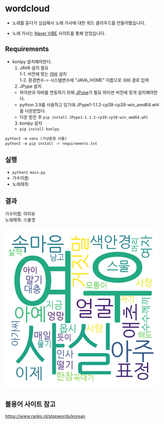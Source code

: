 # wordcloud
 - 노래를 듣다가 심심해서 노래 가사에 대한 워드 클라우드를 만들어봤습니다.

 - 노래 가사는 [Naver VIBE](https://vibe.naver.com/today) 사이트를 통해 얻었습니다.

## Requirements
 - konlpy 설치해야한다.
    1. JAVA 설치 필요   
      1-1. 버전에 맞는 [자바](https://www.oracle.com/technetwork/java/javase/downloads/index.html) 설치  
      1-2. 환경변수-> 시스템변수에 "JAVA_HOME" 이름으로 자바 경로 입력  
    2. JPype 설치  
      - 파이썬과 자바를 연동하기 위해 [JPype](https://www.lfd.uci.edu/~gohlke/pythonlibs/#jpype)가 필요 파이썬 버전에 맞게 설치해야한다. 
      - python 3.9를 사용하고 있기에 JPype1-1.1.2-cp39-cp39-win_amd64.whl를 다운받았다.
      - 다운 받은 후  ``` pip install JPype1-1.1.2-cp39-cp39-win_amd64.whl ```
    3. konlpy 설치
    - ``` pip install konlpy ```

  ```
python3 -m venv (가상환경 이름)
python3 -m pip install -r requirements.txt
  ```

## 실행
  - ``` python3 main.py ```
  - 가수이름:
  - 노래제목: 
  
  

## 결과   
가수이름: 아이유  
노래제목: 스물셋

![IU(twentythree)](/cloud/img/스물셋.PNG)

## 불용어 사이트 참고
https://www.ranks.nl/stopwords/korean
